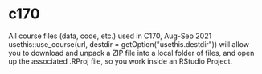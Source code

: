 # c170
All course files (data, code, etc.) used in C170, Aug-Sep 2021  usethis::use_course(url, destdir = getOption("usethis.destdir")) will allow you to download and unpack a ZIP file into a local folder of files, and open up the associated .RProj file, so you work inside an RStudio Project.
